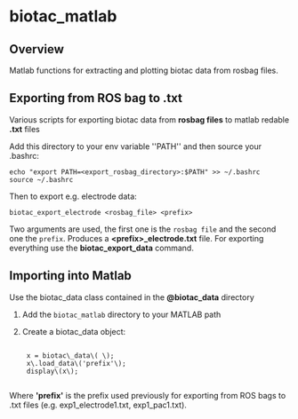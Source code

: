 biotac_matlab
=============
Overview
---------------------------------------------
Matlab functions for extracting and plotting biotac data from rosbag files.




Exporting from ROS bag to .txt
---------------------------------------------
Various scripts for exporting biotac data from **rosbag files** to matlab redable **.txt** files

Add this directory to your env variable ''PATH'' and then source your .bashrc:

    echo "export PATH=<export_rosbag_directory>:$PATH" >> ~/.bashrc
    source ~/.bashrc

Then to export e.g. electrode data:

    biotac_export_electrode <rosbag_file> <prefix>

Two arguments are used, the first one is the `rosbag file` and the second one the `prefix`.
Produces a **\<prefix\>_electrode.txt** file. For exporting everything use the **biotac_export_data** command.

Importing into Matlab
---------------------------------------------
Use the biotac_data class contained in the **@biotac_data** directory

1. Add the `biotac_matlab` directory to your MATLAB path
2. Create a biotac_data object:

    <code>
    x = biotac\_data\( \);
    x\.load_data\('prefix'\);
    display\(x\);
    </code>
    
Where **'prefix'** is the prefix used previously for exporting from ROS bags to .txt files (e.g. exp1_electrode1.txt, exp1_pac1.txt).
